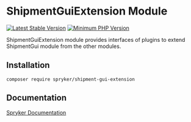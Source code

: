 # ShipmentGuiExtension Module
[![Latest Stable Version](https://poser.pugx.org/spryker/shipment-gui-extension/v/stable.svg)](https://packagist.org/packages/spryker/shipment-gui-extension)
[![Minimum PHP Version](https://img.shields.io/badge/php-%3E%3D%208.0-8892BF.svg)](https://php.net/)

ShipmentGuiExtension module provides interfaces of plugins to extend ShipmentGui module from the other modules.

## Installation

```
composer require spryker/shipment-gui-extension
```

## Documentation

[Spryker Documentation](https://docs.spryker.com)
